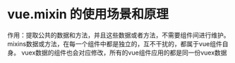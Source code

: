 
# vue.mixin 的使用场景和原理

  作用：提取公共的数据和方法，并且这些数据或者方法，不需要组件间进行维护。
       mixins数据或方法，在每一个组件中都是独立的，互不干扰的，都属于vue组件自身。
       vuex数据的组件也会对应修改，所有的vue组件应用的都是同一份vuex数据